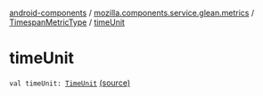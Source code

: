 [android-components](../../index.md) / [mozilla.components.service.glean.metrics](../index.md) / [TimespanMetricType](index.md) / [timeUnit](./time-unit.md)

# timeUnit

`val timeUnit: `[`TimeUnit`](../-time-unit/index.md) [(source)](https://github.com/mozilla-mobile/android-components/blob/master/components/service/glean/src/main/java/mozilla/components/service/glean/metrics/TimespanMetricType.kt#L25)